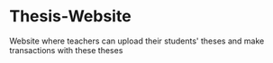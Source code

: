 # Thesis-Website

Website where teachers can upload their students' theses and make transactions with these theses
